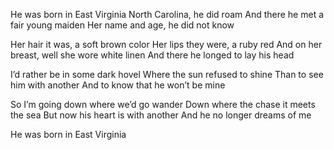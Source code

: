 He was born in East Virginia
North Carolina, he did roam
And there he met a fair young maiden
Her name and age, he did not know

Her hair it was, a soft brown color
Her lips they were, a ruby red
And on her breast, well she wore white linen
And there he longed to lay his head

I’d rather be in some dark hovel
Where the sun refused to shine
Than to see him with another
And to know that he won’t be mine

So I’m going down where we’d go wander
Down where the chase it meets the sea
But now his heart is with another
And he no longer dreams of me

He was born in East Virginia
